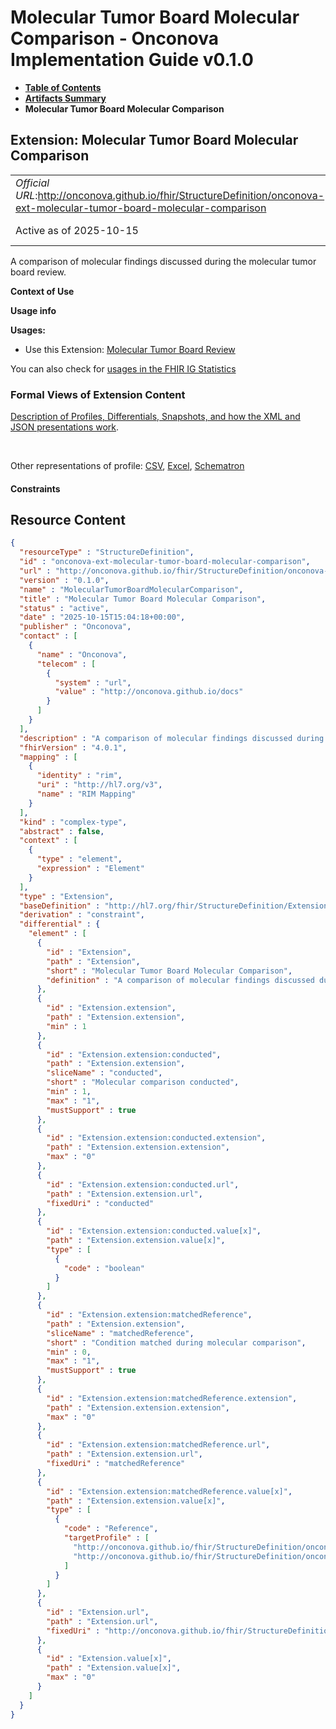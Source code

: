 # Molecular Tumor Board Molecular Comparison - Onconova Implementation Guide v0.1.0

* [**Table of Contents**](toc.md)
* [**Artifacts Summary**](artifacts.md)
* **Molecular Tumor Board Molecular Comparison**

## Extension: Molecular Tumor Board Molecular Comparison 

| | |
| :--- | :--- |
| *Official URL*:http://onconova.github.io/fhir/StructureDefinition/onconova-ext-molecular-tumor-board-molecular-comparison | *Version*:0.1.0 |
| Active as of 2025-10-15 | *Computable Name*:MolecularTumorBoardMolecularComparison |

A comparison of molecular findings discussed during the molecular tumor board review.

**Context of Use**

**Usage info**

**Usages:**

* Use this Extension: [Molecular Tumor Board Review](StructureDefinition-onconova-molecular-tumor-board-review.md)

You can also check for [usages in the FHIR IG Statistics](https://packages2.fhir.org/xig/onconova.fhir|current/StructureDefinition/onconova-ext-molecular-tumor-board-molecular-comparison)

### Formal Views of Extension Content

 [Description of Profiles, Differentials, Snapshots, and how the XML and JSON presentations work](http://build.fhir.org/ig/FHIR/ig-guidance/readingIgs.html#structure-definitions). 

 

Other representations of profile: [CSV](StructureDefinition-onconova-ext-molecular-tumor-board-molecular-comparison.csv), [Excel](StructureDefinition-onconova-ext-molecular-tumor-board-molecular-comparison.xlsx), [Schematron](StructureDefinition-onconova-ext-molecular-tumor-board-molecular-comparison.sch) 

#### Constraints



## Resource Content

```json
{
  "resourceType" : "StructureDefinition",
  "id" : "onconova-ext-molecular-tumor-board-molecular-comparison",
  "url" : "http://onconova.github.io/fhir/StructureDefinition/onconova-ext-molecular-tumor-board-molecular-comparison",
  "version" : "0.1.0",
  "name" : "MolecularTumorBoardMolecularComparison",
  "title" : "Molecular Tumor Board Molecular Comparison",
  "status" : "active",
  "date" : "2025-10-15T15:04:18+00:00",
  "publisher" : "Onconova",
  "contact" : [
    {
      "name" : "Onconova",
      "telecom" : [
        {
          "system" : "url",
          "value" : "http://onconova.github.io/docs"
        }
      ]
    }
  ],
  "description" : "A comparison of molecular findings discussed during the molecular tumor board review.",
  "fhirVersion" : "4.0.1",
  "mapping" : [
    {
      "identity" : "rim",
      "uri" : "http://hl7.org/v3",
      "name" : "RIM Mapping"
    }
  ],
  "kind" : "complex-type",
  "abstract" : false,
  "context" : [
    {
      "type" : "element",
      "expression" : "Element"
    }
  ],
  "type" : "Extension",
  "baseDefinition" : "http://hl7.org/fhir/StructureDefinition/Extension|4.0.1",
  "derivation" : "constraint",
  "differential" : {
    "element" : [
      {
        "id" : "Extension",
        "path" : "Extension",
        "short" : "Molecular Tumor Board Molecular Comparison",
        "definition" : "A comparison of molecular findings discussed during the molecular tumor board review."
      },
      {
        "id" : "Extension.extension",
        "path" : "Extension.extension",
        "min" : 1
      },
      {
        "id" : "Extension.extension:conducted",
        "path" : "Extension.extension",
        "sliceName" : "conducted",
        "short" : "Molecular comparison conducted",
        "min" : 1,
        "max" : "1",
        "mustSupport" : true
      },
      {
        "id" : "Extension.extension:conducted.extension",
        "path" : "Extension.extension.extension",
        "max" : "0"
      },
      {
        "id" : "Extension.extension:conducted.url",
        "path" : "Extension.extension.url",
        "fixedUri" : "conducted"
      },
      {
        "id" : "Extension.extension:conducted.value[x]",
        "path" : "Extension.extension.value[x]",
        "type" : [
          {
            "code" : "boolean"
          }
        ]
      },
      {
        "id" : "Extension.extension:matchedReference",
        "path" : "Extension.extension",
        "sliceName" : "matchedReference",
        "short" : "Condition matched during molecular comparison",
        "min" : 0,
        "max" : "1",
        "mustSupport" : true
      },
      {
        "id" : "Extension.extension:matchedReference.extension",
        "path" : "Extension.extension.extension",
        "max" : "0"
      },
      {
        "id" : "Extension.extension:matchedReference.url",
        "path" : "Extension.extension.url",
        "fixedUri" : "matchedReference"
      },
      {
        "id" : "Extension.extension:matchedReference.value[x]",
        "path" : "Extension.extension.value[x]",
        "type" : [
          {
            "code" : "Reference",
            "targetProfile" : [
              "http://onconova.github.io/fhir/StructureDefinition/onconova-primary-cancer-condition|0.1.0",
              "http://onconova.github.io/fhir/StructureDefinition/onconova-secondary-cancer-condition|0.1.0"
            ]
          }
        ]
      },
      {
        "id" : "Extension.url",
        "path" : "Extension.url",
        "fixedUri" : "http://onconova.github.io/fhir/StructureDefinition/onconova-ext-molecular-tumor-board-molecular-comparison"
      },
      {
        "id" : "Extension.value[x]",
        "path" : "Extension.value[x]",
        "max" : "0"
      }
    ]
  }
}

```
